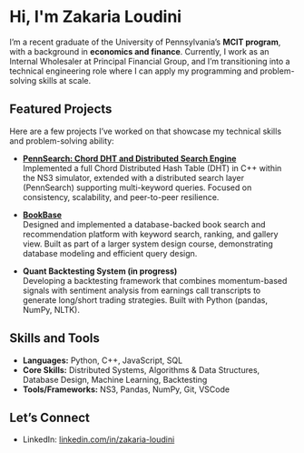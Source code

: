 # Hi, I'm Zakaria Loudini

I’m a recent graduate of the University of Pennsylvania’s **MCIT program**, with a background in **economics and finance**. Currently, I work as an Internal Wholesaler at Principal Financial Group, and I’m transitioning into a technical engineering role where I can apply my programming and problem-solving skills at scale.  

## Featured Projects  
Here are a few projects I’ve worked on that showcase my technical skills and problem-solving ability:  

- [**PennSearch: Chord DHT and Distributed Search Engine**](https://github.com/zloudini/PennSearch-Chord-DHT)  
  Implemented a full Chord Distributed Hash Table (DHT) in C++ within the NS3 simulator, extended with a distributed search layer (PennSearch) supporting multi-keyword queries. Focused on consistency, scalability, and peer-to-peer resilience.  

- [**BookBase**](https://github.com/zloudini/BookBase)  
  Designed and implemented a database-backed book search and recommendation platform with keyword search, ranking, and gallery view. Built as part of a larger system design course, demonstrating database modeling and efficient query design.  

- **Quant Backtesting System (in progress)**  
  Developing a backtesting framework that combines momentum-based signals with sentiment analysis from earnings call transcripts to generate long/short trading strategies. Built with Python (pandas, NumPy, NLTK).  

## Skills and Tools  
- **Languages:** Python, C++, JavaScript, SQL  
- **Core Skills:** Distributed Systems, Algorithms & Data Structures, Database Design, Machine Learning, Backtesting  
- **Tools/Frameworks:** NS3, Pandas, NumPy, Git, VSCode  

## Let’s Connect  
- LinkedIn: [linkedin.com/in/zakaria-loudini](https://www.linkedin.com/in/zakaria-loudini)  
